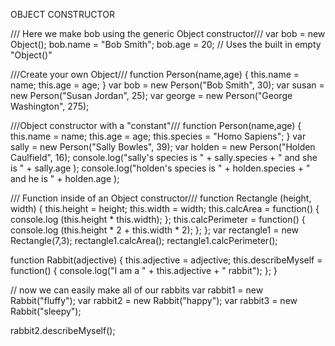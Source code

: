 OBJECT CONSTRUCTOR

/// Here we make bob using the generic Object constructor///
var bob = new Object();
  bob.name = "Bob Smith";
  bob.age = 20;
// Uses the built in empty "Object()"


///Create your own Object///
function Person(name,age) {
  this.name = name;
  this.age = age;
}
  var bob = new Person("Bob Smith", 30);
  var susan = new Person("Susan Jordan", 25);
  var george = new Person("George Washington", 275);



///Object constructor with a "constant"///
function Person(name,age) {
  this.name = name;
  this.age = age;
  this.species = "Homo Sapiens";
}
var sally = new Person("Sally Bowles", 39);
var holden = new Person("Holden Caulfield", 16);
console.log("sally's species is " + sally.species + " and she is " + sally.age );
console.log("holden's species is " + holden.species + " and he is " + holden.age );



/// Function inside of an Object constructor///
function Rectangle (height, width) {
  this.height = height;
  this.width = width;
  this.calcArea = function() {
        console.log (this.height * this.width);
    };
  this.calcPerimeter = function() {
        console.log (this.height * 2 + this.width * 2);
    };
};
var rectangle1 = new Rectangle(7,3);
rectangle1.calcArea();
rectangle1.calcPerimeter();




function Rabbit(adjective) {
    this.adjective = adjective;
    this.describeMyself = function() {
        console.log("I am a " + this.adjective + " rabbit");
    };
}

// now we can easily make all of our rabbits
var rabbit1 = new Rabbit("fluffy");
var rabbit2 = new Rabbit("happy");
var rabbit3 = new Rabbit("sleepy");

rabbit2.describeMyself();
